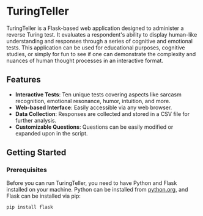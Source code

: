 # TuringTeller

TuringTeller is a Flask-based web application designed to administer a reverse Turing test. It evaluates a respondent's ability to display human-like understanding and responses through a series of cognitive and emotional tests. This application can be used for educational purposes, cognitive studies, or simply for fun to see if one can demonstrate the complexity and nuances of human thought processes in an interactive format.

## Features

- **Interactive Tests**: Ten unique tests covering aspects like sarcasm recognition, emotional resonance, humor, intuition, and more.
- **Web-based Interface**: Easily accessible via any web browser.
- **Data Collection**: Responses are collected and stored in a CSV file for further analysis.
- **Customizable Questions**: Questions can be easily modified or expanded upon in the script.

## Getting Started

### Prerequisites

Before you can run TuringTeller, you need to have Python and Flask installed on your machine. Python can be installed from [python.org](https://python.org), and Flask can be installed via pip:

```bash
pip install flask
